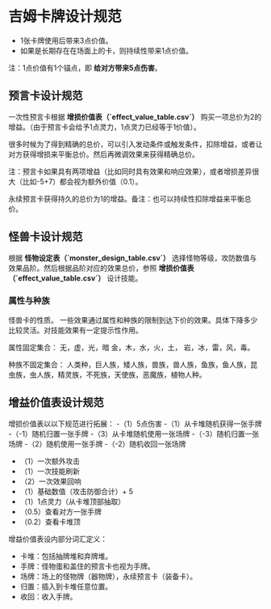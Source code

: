 # 吉姆卡牌设计规范
- 1张卡牌使用后带来3点价值。
- 如果是长期存在在场面上的卡，则持续性带来1点价值。

注：1点价值有1个锚点，即 **给对方带来5点伤害**。

## 预言卡设计规范 
一次性预言卡根据 **增损价值表（´effect_value_table.csv´）** 购买一项总价为2的增益。（由于预言卡会给予1点灵力，1点灵力已经等于1价值）。

很多时候为了得到精确的总价，可以引入发动条件或触发条件，扣除增益，或者让对方获得增损来平衡总价。然后再微调效果来获得精确总价。

注：预言卡如果具有两项增益（比如同时具有效果和响应效果），或者增损差异很大（比如-5+7）都会视为额外价值（0.1）。

永续预言卡获得持久的总价为1的增益。备注：也可以持续性扣除增益来平衡总价。

## 怪兽卡设计规范 

根据 **怪物设定表（´monster_design_table.csv´）** 选择怪物等级，攻防数值与效果品阶。然后根据品阶对应的效果总价，参照 **增损价值表（´effect_value_table.csv´）** 设计技能。

### 属性与种族
怪兽卡的性质。 一些效果通过属性和种族的限制到达下价的效果。具体下降多少比较灵活。对技能效果有一定提示性作用。

属性固定集合： 
无，虚，光，暗
金，木，水，火，土， 
岩，冰，雷，风，毒。 
 
种族不固定集合：
人类种，巨人族，矮人族，兽族，兽人族，鱼族，鱼人族，昆虫族，虫人族，精灵族，不死族，天使族，恶魔族，植物人种。

## 增益价值表设计规范

增损价值表以以下规范进行拓展：
-（1）5点伤害 
-（1）从卡堆随机获得一张手牌
-（-1）随机归置一张手牌
-（3）从卡堆随机使用一张场牌
-（-3）随机归置一张场牌
-（2）随机使用一张手牌
-（-2）随机收回一张场牌
- （1）一次额外攻击
- （1）一次技能刷新
- （2）一次效果回响
- （1）基础数值（攻击防御合计）+ 5
- （1）1点灵力（从卡堆顶部抽取）
- （0.5）查看对方一张手牌
- （0.2）查看卡堆顶

增益价值表设内部分词汇定义：
- 卡堆：包括抽牌堆和弃牌堆。
- 手牌：怪物蛋和盖住的预言卡也视为手牌。
- 场牌：场上的怪物牌（器物牌），永续预言卡（装备卡）。
- 归置：插入到卡堆任意位置。
- 收回：收入手牌。